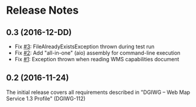 
# Release Notes

## 0.3 (2016-12-DD)

* Fix [#3](https://github.com/opengeospatial/ets-dgiwg-wms13/issues/3): FileAlreadyExistsException thrown during test run
* Fix [#2](https://github.com/opengeospatial/ets-dgiwg-wms13/issues/2): Add "all-in-one" (aio) assembly for command-line execution
* Fix [#1](https://github.com/opengeospatial/ets-dgiwg-wms13/issues/1): Exception thrown when reading WMS capabilities document

## 0.2 (2016-11-24)
The initial release covers all requirements described in "DGIWG – Web Map Service 1.3 Profile" (DGIWG-112)
